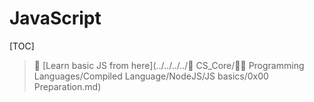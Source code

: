 # JavaScript

[TOC]

> :link: [Learn basic JS from here](../../../../🔑 CS_Core/👩‍💻 Programming Languages/Compiled Language/NodeJS/JS basics/0x00 Preparation.md) 



